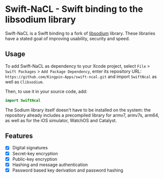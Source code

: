 # Swift-NaCL - Swift binding to the libsodium library

Swift-NaCL is a Swift binding to a fork of [libsodium](https://github.com/IntersectMBO/libsodium) library. These libraries have a stated goal of
improving usability, security and speed.

## Usage
To add Swift-NaCL as dependency to your Xcode project, select `File` > `Swift Packages` > `Add Package Dependency`, enter its repository URL: `https://github.com/Kingpin-Apps/swift-ncal.git` and import `SwiftNcal` as well as `Clibsodium`.

Then, to use it in your source code, add:

```swift
import SwiftNcal
```

The Sodium library itself doesn't have to be installed on the system: the repository already includes a precompiled library for armv7, armv7s, arm64, as well as for the iOS simulator, WatchOS and Catalyst.


## Features
- [x] Digital signatures
- [x] Secret-key encryption
- [x] Public-key encryption
- [x] Hashing and message authentication
- [x] Password based key derivation and password hashing
